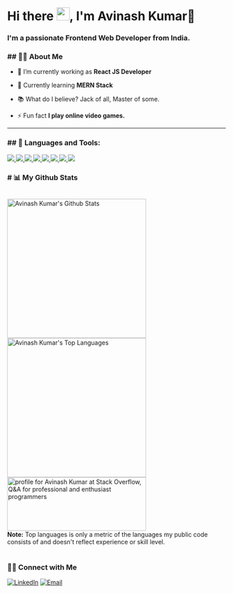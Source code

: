 <!-- <a href="#"><img width="100%" height="auto" src="https://i.imgur.com/iXuL1HG.png" height="175px"/></a> -->

<h1 align="left">Hi there <img src="https://raw.githubusercontent.com/MartinHeinz/MartinHeinz/master/wave.gif" width="30px">, I'm <b>Avinash Kumar</b>👦</h1>
<h3 align="left">I'm a passionate <b>Frontend Web Developer</b> from India.</h3>

<h3 align="left">## 🙋‍♂️ About Me</h3>

- 🌱 I’m currently working as **React JS Developer**

- 🌱 Currently learning **MERN Stack**

<!-- - 👯 I’m looking to collaborate on **OpenSource Projects** -->

- 📚 What do I believe? Jack of all, Master of some.

<!-- - 📫 Ping me at: **ak2449746@gmail.com** -->

- ⚡ Fun fact **I play online video games.**

<hr />

<h3 align="left">## 🚀 Languages and Tools:</h3>

<p align="left"> 
    <a href="https://reactjs.org/" target="_blank"> <img src="https://img.icons8.com/color/48/000000/react-native.png"/> </a>
    <a href="https://developer.mozilla.org/en-US/docs/Web/JavaScript" target="_blank"> <img src="https://img.icons8.com/color/48/000000/javascript.png"/> </a> 
    <a href="https://www.w3.org/html/" target="_blank"> <img src="https://img.icons8.com/color/48/000000/html-5.png"/> </a> 
    <a href="https://www.w3schools.com/css/" target="_blank"> <img src="https://img.icons8.com/color/48/000000/css3.png"/> </a> 
    <a href="https://getbootstrap.com" target="_blank"> <img src="https://img.icons8.com/color/48/000000/bootstrap.png"/> </a>   
    <a href="https://firebase.google.com/" target="_blank"> <img src="https://img.icons8.com/color/48/000000/firebase.png"/> </a>  
    <a href="https://git-scm.com/" target="_blank"> <img src="https://img.icons8.com/color/48/000000/git.png"/> </a> 
    <a href="https://redux.js.org" target="_blank"> <img src="https://img.icons8.com/color/48/000000/redux.png"/> </a>
</p>

<!-- <hr /> -->

<h3 align="left"># 📊 My Github Stats</h3>

  <br/>
    <a href="https://github.com/itHurtsMe2HurtU/github-readme-stats"><img alt="Avinash Kumar's Github Stats" src="https://github-readme-stats.vercel.app/api?username=itHurtsMe2HurtU&show_icons=true&count_private=true&theme=react&hide_border=true&bg_color=0D1117" width="320px" /></a>
<!--     <br /> -->
  <a href="https://github.com/itHurtsMe2HurtU/github-readme-stats"><img alt="Avinash Kumar's Top Languages" src="https://github-readme-stats.vercel.app/api/top-langs/?username=itHurtsMe2HurtU&langs_count=8&count_private=true&layout=compact&theme=react&hide_border=true&bg_color=0D1117" width="320px" /></a>
  <a href="https://stackoverflow.com/users/18285376/avinash-kumar"><img src="https://stackoverflow.com/users/flair/18285376.png?theme=dark" width="320px" height="123px" alt="profile for Avinash Kumar at Stack Overflow, Q&amp;A for professional and enthusiast programmers" title="profile for Avinash Kumar at Stack Overflow, Q&amp;A for professional and enthusiast programmers"></a>
  <br/>
  <b>Note:</b> Top languages is only a metric of the languages my public code consists of and doesn't reflect experience or skill level.
  <br/>
  <br/>
  
  <h3> 🤝🏻 Connect with Me </h3>

<p align="left">
<a href="https://www.linkedin.com/in/avinash-kumar-8047a7235/"><img alt="LinkedIn" src="https://img.shields.io/badge/LinkedIn-Avinash%20Kumar-blue?style=flat-square&logo=linkedin"></a>
<!-- <a href=""><img alt="Instagram" src="https://img.shields.io/badge/Instagram-piyush.vo-blue?style=flat-square&logo=instagram"></a> -->
<a href="mailto:ak2449746@gmail.com"><img alt="Email" src="https://img.shields.io/badge/Email-ak2449746@gmail.com-blue?style=flat-square&logo=gmail"></a>
</p>

